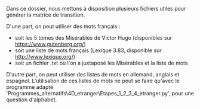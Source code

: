 Dans ce dossier, nous mettons à disposition plusieurs fichiers utiles pour générer la matrice de transition.

D'une part, on peut utiliser des mots français :
- soit les 5 tomes des Misérables de Victor Hugo (disponibles sur https://www.gutenberg.org/)
- soit une liste de mots français (Lexique 3.83, disponible sur http://www.lexique.org/)
- soit un fichier .txt où l'on a juxtaposé les Misérables et la liste de mots

D'autre part, on peut utiliser des listes de mots en allemand, anglais et espagnol. L'utilisation de ces listes de mots ne peut se faire qu'avec le programme adapté 'Programmes_alternatifs\4D_etranger\Etapes_1_2_3_4_etranger.py', pour une question d'alphabet.